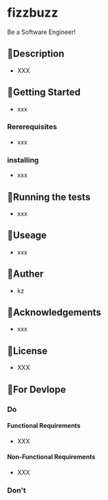 fizzbuzz
========================================

Be a Software Engineer!

## 🗼Description
- XXX

## 🚀Getting Started
- xxx

### Rererequisites
- xxx

### installing
- xxx

## 🤖Running the tests
- xxx

## 📗Useage
- xxx

## 🤑Auther
- kz

## 🎊Acknowledgements
- xxx

## 🔰License
- XXX


## 📃For Devlope
### Do
#### Functional Requirements
- XXX

#### Non-Functional Requirements
- XXX

### Don't

